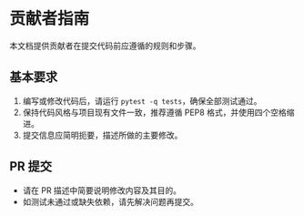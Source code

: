 # 贡献者指南

本文档提供贡献者在提交代码前应遵循的规则和步骤。

## 基本要求
1. 编写或修改代码后，请运行 `pytest -q tests`，确保全部测试通过。
2. 保持代码风格与项目现有文件一致，推荐遵循 PEP8 格式，并使用四个空格缩进。
3. 提交信息应简明扼要，描述所做的主要修改。

## PR 提交
- 请在 PR 描述中简要说明修改内容及其目的。
- 如测试未通过或缺失依赖，请先解决问题再提交。

